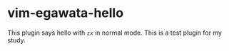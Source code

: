 # vim-egawata-hello

This plugin says hello with `zx` in normal mode.
This is a test plugin for my study.
